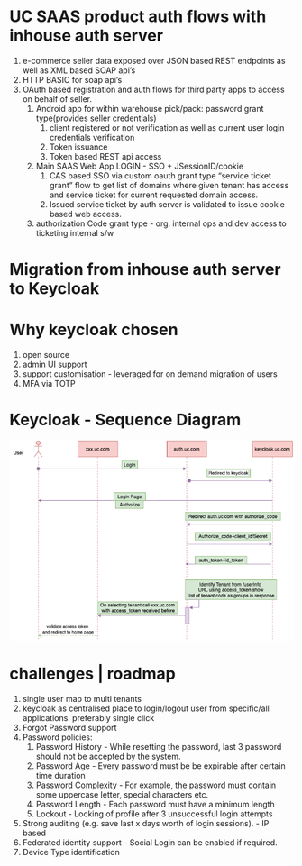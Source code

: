 # UC SAAS product auth flows with inhouse auth server
1.  e-commerce seller data exposed over JSON based REST endpoints as well as XML based SOAP api’s
2. HTTP BASIC for soap api’s
3. OAuth based registration and auth flows for third party apps to access on behalf of seller.
    1. Android app for within warehouse pick/pack: password grant type(provides seller credentials)
        1. client registered or not verification as well as current user login credentials verification
        2. Token issuance
        3. Token based REST api access
    2. Main SAAS Web App LOGIN - SSO + JSessionID/cookie 
        1. CAS based SSO via custom oauth grant type “service ticket grant” flow to get list of domains where given tenant has access and service ticket for current requested domain access.
        2. Issued service ticket by auth server is validated to issue cookie based web access.
     3. authorization Code grant type - org. internal ops and dev access to ticketing internal s/w 
           

# Migration from inhouse auth server to Keycloak
# Why keycloak chosen
1. open source
2. admin UI support
3. support customisation - leveraged for on demand migration of users
4. MFA via TOTP

# Keycloak - Sequence Diagram
![](https://github.com/khatwaniNikhil/AuthN_AuthZ/blob/main/keycloak_sequence_diagram.png)

# challenges | roadmap
1. single user map to multi tenants
2. keycloak as centralised place to login/logout user from specific/all applications. preferably single click
3. Forgot Password support
4. Password policies:
    1. Password History - While resetting the password, last 3 password should not be accepted by the system.
    2. Password Age - Every password must be be expirable after certain time duration
    3. Password Complexity - For example, the password must contain some uppercase letter, special characters etc.
    4. Password Length - Each password must have a minimum length
    5. Lockout - Locking of profile after 3 unsuccessful login attempts
5. Strong auditing (e.g. save last x days worth of login sessions). - IP based
6. Federated identity support - Social Login can be enabled if required.
7. Device Type identification

